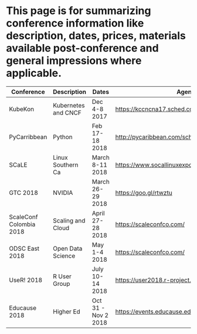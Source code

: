 # This page is for summarizing conference information like description, dates, prices, materials available post-conference and general impressions where applicable.

| Conference              | Description         | Dates               | Agenda                                            | Materials         | Location              |
| ----------------------- | ------------------  | ------------------  | ------------------------------------------------  | ------------------- | --------------------- |  
| KubeKon                 | Kubernetes and CNCF | Dec 4-8 2017        | https://kccncna17.sched.com                       |                     | Austin, TX            |
| PyCarribbean            | Python              | Feb 17-18 2018      | http://pycaribbean.com/schedule.html              |                     | Santo Domingo, the DR |
| SCaLE                   | Linux Southern Ca   | March 8-11 2018     | https://www.socallinuxexpo.org/scale/16x/schedule |                     | Pasadena, Ca          |
| GTC 2018                | NVIDIA              | March 26-29 2018    | https://goo.gl/rtwztu                             |                     | San Jose, Ca          |
| ScaleConf Colombia 2018 | Scaling and Cloud   | April 27-28 2018    | https://scaleconfco.com/                          |                     | Medellin, Colombia    |
| ODSC East 2018          | Open Data Science   | May 1-4 2018        | https://scaleconfco.com/                          |                     | Boston, Mass          |
| UseR! 2018              | R User Group        | July 10-14 2018     | https://user2018.r-project.org/tutorials          |                     | Brisbane, Australia   |
| Educause 2018           | Higher Ed           | Oct 31 - Nov 2 2018 | https://events.educause.edu/annual-conference     |                     | Denver, Co            |
